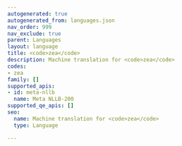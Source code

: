 ```yaml
---
autogenerated: true
autogenerated_from: languages.json
nav_order: 999
nav_exclude: true
parent: Languages
layout: language
title: <code>zea</code>
description: Machine translation for <code>zea</code>
codes:
- zea
family: []
supported_apis:
- id: meta-nllb
  name: Meta NLLB-200
supported_qe_apis: []
seo:
  name: Machine translation for <code>zea</code>
  type: Language

---
```


